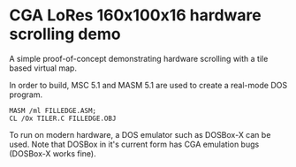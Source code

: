 # CGA LoRes 160x100x16 hardware scrolling demo

A simple proof-of-concept demonstrating hardware scrolling with a tile based virtual map.

In order to build, MSC 5.1 and MASM 5.1 are used to create a real-mode DOS program.

    MASM /ml FILLEDGE.ASM;
    CL /Ox TILER.C FILLEDGE.OBJ

To run on modern hardware, a DOS emulator such as DOSBox-X can be used. Note that DOSBox in it's current form has CGA emulation bugs (DOSBox-X works fine).
